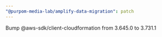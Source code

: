 ```yaml
---
"@purpom-media-lab/amplify-data-migration": patch
---
```


Bump @aws-sdk/client-cloudformation from 3.645.0 to 3.731.1
